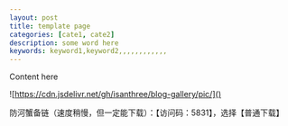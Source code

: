 ```yaml
---
layout: post
title: template page
categories: [cate1, cate2]
description: some word here
keywords: keyword1,keyword2,,,,,,,,,,,,
---
```


Content here

![https://cdn.jsdelivr.net/gh/isanthree/blog-gallery/pic/]()

防河蟹备链（速度稍慢，但一定能下载）：【访问码：5831】，选择【普通下载】
